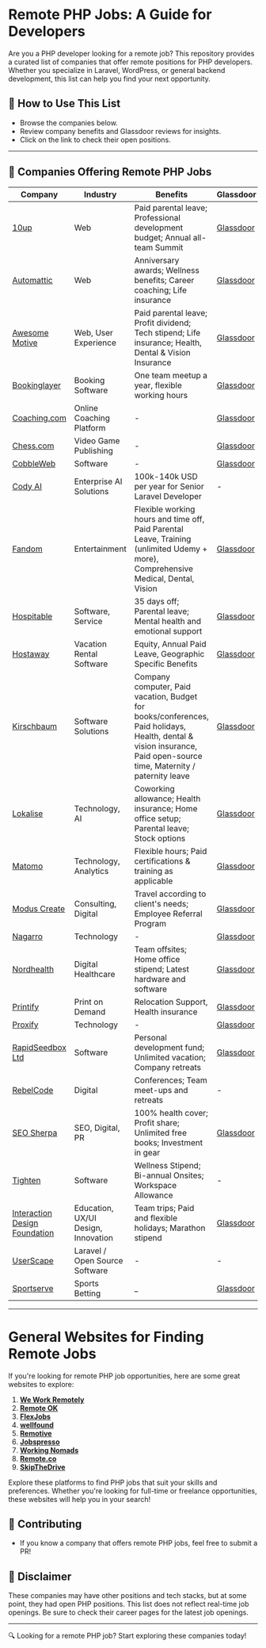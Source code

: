 # Remote PHP Jobs: A Guide for Developers

Are you a PHP developer looking for a remote job? This repository provides a curated list of companies that offer remote positions for PHP developers. Whether you specialize in Laravel, WordPress, or general backend development, this list can help you find your next opportunity.

## 📌 How to Use This List
- Browse the companies below.
- Review company benefits and Glassdoor reviews for insights.
- Click on the link to check their open positions.
---


## 🏢 Companies Offering Remote PHP Jobs

| Company | Industry | Benefits | Glassdoor |
|---------|-------------|--------------|----------|
| [10up](https://10up.com/careers/) | Web | Paid parental leave; Professional development budget; Annual all-team Summit | [Glassdoor](https://www.glassdoor.com/Overview/Working-at-10up-EI_IE775906.11,15.htm) |
| [Automattic](https://automattic.com/work-with-us/) | Web | Anniversary awards; Wellness benefits; Career coaching; Life insurance | [Glassdoor](https://www.glassdoor.sg/Overview/Working-at-Automattic-EI_IE751107.11,21.htm) |
| [Awesome Motive](https://awesomemotive.com/careers/#positions) | Web, User Experience | Paid parental leave; Profit dividend; Tech stipend; Life insurance; Health, Dental & Vision Insurance | [Glassdoor](https://www.glassdoor.sg/Overview/Working-at-Awesome-Motive-EI_IE2048106.11,25.htm) |
| [Bookinglayer](https://www.bookinglayer.com/careers/) | Booking Software | One team meetup a year, flexible working hours | [Glassdoor](https://www.glassdoor.com/Overview/Working-at-Bookinglayer-EI_IE9369500.11,23.htm) |
| [Coaching.com](https://www.coaching.com/) | Online Coaching Platform | - | [Glassdoor](https://www.glassdoor.com/Overview/Working-at-Coaching-com-EI_IE5399613.11,23.htm) |
| [Chess.com](https://chesscom.rippling-ats.com/) | Video Game Publishing | - | [Glassdoor](https://www.glassdoor.com/Overview/Working-at-Chess-com-EI_IE2241778.11,20.htm) |
| [CobbleWeb](https://www.cobbleweb.co.uk/recruitment/#job_list) | Software | - | [Glassdoor](https://www.glassdoor.com/Overview/Working-at-CobbleWeb-EI_IE3292066.11,20.htm) |
| [Cody AI](https://meetcody.ai/) | Enterprise AI Solutions | 100k-140k USD per year for Senior Laravel Developer | - |
| [Fandom](https://about.fandom.com/careers) | Entertainment | Flexible working hours and time off, Paid Parental Leave, Training (unlimited Udemy + more), Comprehensive Medical, Dental, Vision | [Glassdoor](https://www.glassdoor.com/Overview/Working-at-Fandom-EI_IE428648.11,17.htm) | 
| [Hospitable](https://apply.workable.com/hospitable/) | Software, Service | 35 days off; Parental leave; Mental health and emotional support | [Glassdoor](https://www.glassdoor.com/Overview/Working-at-Hospitable-EI_IE2148011.11,21.htm) |
| [Hostaway](https://hostaway.recruitee.com/) | Vacation Rental Software | Equity, Annual Paid Leave, Geographic Specific Benefits | [Glassdoor](https://www.glassdoor.com/Overview/Working-at-Hostaway-EI_IE1358830.11,19.htm) |
| [Kirschbaum](https://kirschbaumdevelopment.com/work) | Software Solutions | Company computer, Paid vacation, Budget for books/conferences, Paid holidays, Health, dental & vision insurance, Paid open-source time, Maternity / paternity leave | [Glassdoor](https://www.glassdoor.com/Overview/Working-at-Kirschbaum-EI_IE8311634.11,21.htm) |
| [Lokalise](https://lokalise.com/careers) | Technology, AI | Coworking allowance; Health insurance; Home office setup; Parental leave; Stock options | [Glassdoor](https://www.glassdoor.com/Overview/Working-at-Lokalise-EI_IE3398432.11,19.htm) |
| [Matomo](https://matomo.org/jobs/) | Technology, Analytics | Flexible hours; Paid certifications & training as applicable | [Glassdoor](https://www.glassdoor.com/Overview/Working-at-Matomo-EI_IE9336278.11,17.htm) |
| [Modus Create](https://moduscreate.com/careers/) | Consulting, Digital | Travel according to client's needs; Employee Referral Program | [Glassdoor](https://www.glassdoor.com/Overview/Working-at-Modus-Create-EI_IE718505.11,23.htm) |
| [Nagarro](https://www.nagarro.com/en/careers) | Technology | - | [Glassdoor](https://www.glassdoor.com/Overview/Working-at-Nagarro-EI_IE240077.11,18.htm) |
| [Nordhealth](https://nordhealth.com/careers/) | Digital Healthcare | Team offsites; Home office stipend; Latest hardware and software | [Glassdoor](https://www.glassdoor.com/Overview/Working-at-Nordhealth-EI_IE6350968.11,21.htm) |
| [Printify](https://jobs.printify.com/jobs/) | Print on Demand | Relocation Support, Health insurance | [Glassdoor](https://www.glassdoor.com/Overview/Working-at-Printify-EI_IE3094843.11,19.htm) |
| [Proxify](https://career.proxify.io/) | Technology | - | [Glassdoor](https://www.glassdoor.com/Overview/Working-at-Proxify-EI_IE4090194.11,18.htm) |
| [RapidSeedbox Ltd](https://www.rapidseedbox.com/jobs) | Software | Personal development fund; Unlimited vacation; Company retreats | [Glassdoor](https://www.glassdoor.com/Overview/Working-at-RapidSeedbox-EI_IE1446416.11,23.htm) |
| [RebelCode](https://rebelcode.com/careers/) | Digital | Conferences; Team meet-ups and retreats | - |
| [SEO Sherpa](https://seosherpa.com/careers/) | SEO, Digital, PR | 100% health cover; Profit share; Unlimited free books; Investment in gear | [Glassdoor](https://www.glassdoor.com/Overview/Working-at-SEO-Sherpa-EI_IE4640375.11,21.htm) |
| [Tighten](https://tighten.com/careers/) | Software | Wellness Stipend; Bi-annual Onsites; Workspace Allowance | - |
| [Interaction Design Foundation](https://www.interaction-design.org/about/careers) | Education, UX/UI Design, Innovation | Team trips; Paid and flexible holidays; Marathon stipend | [Glassdoor](https://www.glassdoor.com/Overview/Working-at-Interaction-Design-Foundation-EI_IE1147112.11,40.htm) |
| [UserScape](https://userscape.com/) | Laravel / Open Source Software | - | - |
| [Sportserve](https://careers.sportserve.co/) | Sports Betting | _ | [Glassdoor](https://www.glassdoor.com/Overview/Working-at-Sportserve-EI_IE9173106.11,21.htm) |

---

# General Websites for Finding Remote Jobs

If you're looking for remote PHP job opportunities, here are some great websites to explore:

1. **[We Work Remotely](https://weworkremotely.com/)**
2. **[Remote OK](https://remoteok.io/)**
3. **[FlexJobs](https://www.flexjobs.com/)**
4. **[wellfound](https://wellfound.com/jobs)**
5. **[Remotive](https://remotive.io/)**
6. **[Jobspresso](https://jobspresso.co/)**
7. **[Working Nomads](https://www.workingnomads.co/)**
8. **[Remote.co](https://remote.co/)**
9. **[SkipTheDrive](https://www.skipthedrive.com/)**

Explore these platforms to find PHP jobs that suit your skills and preferences. Whether you're looking for full-time or freelance opportunities, these websites will help you in your search!

## 🎯 Contributing
- If you know a company that offers remote PHP jobs, feel free to submit a PR!

## 📢 Disclaimer
These companies may have other positions and tech stacks, but at some point, they had open PHP positions. This list does not reflect real-time job openings. Be sure to check their career pages for the latest job openings.

---

🔍 Looking for a remote PHP job? Start exploring these companies today!
